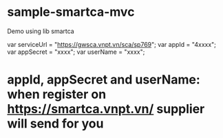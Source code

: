 # sample-smartca-mvc
Demo using lib smartca

var serviceUrl = "https://gwsca.vnpt.vn/sca/sp769";
var appId = "4xxxx"; 
var appSecret = "xxxx";
var userName = "xxxx";

# appId, appSecret and userName: when register on https://smartca.vnpt.vn/ supplier will send for you
